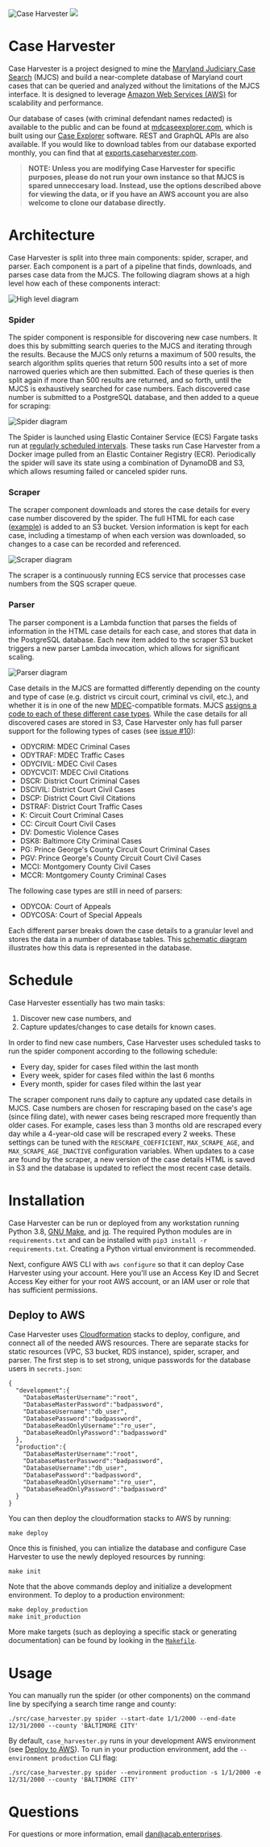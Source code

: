 <img src="https://openjusticebaltimore.org/images/caseharvester200h.png" alt="Case Harvester" />
<img src="https://img.shields.io/badge/dynamic/json?url=https%3A%2F%2Fjy1glqydn8.execute-api.us-east-1.amazonaws.com%2Fdeploy%2Fapi%2Fcases%2Fcount&label=Total%20cases&query=$.count&color=blue" alt"Total cases" />

# Case Harvester
Case Harvester is a project designed to mine the [Maryland Judiciary Case Search](https://casesearch.courts.state.md.us/casesearch/inquiry-index.jsp) (MJCS) and build a near-complete database of Maryland court cases that can be queried and analyzed without the limitations of the MJCS interface. It is designed to leverage [Amazon Web Services (AWS)](https://aws.amazon.com/) for scalability and performance.

Our database of cases (with criminal defendant names redacted) is available to the public and can be found at [mdcaseexplorer.com](https://mdcaseexplorer.com), which is built using our [Case Explorer](https://github.com/dismantl/CaseExplorer) software. REST and GraphQL APIs are also available. If you would like to download tables from our database exported monthly, you can find that at [exports.caseharvester.com](https://exports.caseharvester.com/).

> **NOTE: Unless you are modifying Case Harvester for specific purposes, please do not run your own instance so that MJCS is spared unneccesary load. Instead, use the options described above for viewing the data, or if you have an AWS account you are also welcome to clone our database directly.**

# Architecture
Case Harvester is split into three main components: spider, scraper, and parser. Each component is a part of a pipeline that finds, downloads, and parses case data from the MJCS. The following diagram shows at a high level how each of these components interact:

![High level diagram](./img/main.svg)

### Spider
The spider component is responsible for discovering new case numbers. It does this by submitting search queries to the MJCS and iterating through the results. Because the MJCS only returns a maximum of 500 results, the search algorithm splits queries that return 500 results into a set of more narrowed queries which are then submitted. Each of these queries is then split again if more than 500 results are returned, and so forth, until the MJCS is exhaustively searched for case numbers. Each discovered case number is submitted to a PostgreSQL database, and then added to a queue for scraping:

![Spider diagram](./img/spider.svg)

The Spider is launched using Elastic Container Service (ECS) Fargate tasks run at [regularly scheduled intervals](#schedule). These tasks run Case Harvester from a Docker image pulled from an Elastic Container Registry (ECR). Periodically the spider will save its state using a combination of DynamoDB and S3, which allows resuming failed or canceled spider runs.

### Scraper
The scraper component downloads and stores the case details for every case number discovered by the spider. The full HTML for each case ([example](https://casesearch.courts.state.md.us/casesearch/inquiryDetail.jis?caseId=116090001&loc=69&detailLoc=DSK8)) is added to an S3 bucket. Version information is kept for each case, including a timestamp of when each version was downloaded, so changes to a case can be recorded and referenced.

![Scraper diagram](./img/scraper.svg)

The scraper is a continuously running ECS service that processes case numbers from the SQS scraper queue.

### Parser
The parser component is a Lambda function that parses the fields of information in the HTML case details for each case, and stores that data in the PostgreSQL database. Each new item added to the scraper S3 bucket triggers a new parser Lambda invocation, which allows for significant scaling.

![Parser diagram](./img/parser.svg)

Case details in the MJCS are formatted differently depending on the county and type of case (e.g. district vs circuit court, criminal vs civil, etc.), and whether it is in one of the new [MDEC](https://mdcourts.gov/mdec/about)-compatible formats. MJCS [assigns a code to each of these different case types](https://www.muckrock.com/foi/maryland-154/case-search-court-classifications-56516/#comm-564971). While the case details for all discovered cases are stored in S3, Case Harvester only has full parser support for the following types of cases (see [issue #10](https://github.com/dismantl/CaseHarvester/issues/10)):
* ODYCRIM: MDEC Criminal Cases
* ODYTRAF: MDEC Traffic Cases
* ODYCIVIL: MDEC Civil Cases
* ODYCVCIT: MDEC Civil Citations
* DSCR: District Court Criminal Cases
* DSCIVIL: District Court Civil Cases
* DSCP: District Court Civil Citations
* DSTRAF: District Court Traffic Cases
* K: Circuit Court Criminal Cases
* CC: Circuit Court Civil Cases
* DV: Domestic Violence Cases
* DSK8: Baltimore City Criminal Cases
* PG: Prince George's County Circuit Court Criminal Cases
* PGV: Prince George's County Circuit Court Civil Cases
* MCCI: Montgomery County Civil Cases
* MCCR: Montgomery County Criminal Cases

The following case types are still in need of parsers:
* ODYCOA: Court of Appeals
* ODYCOSA: Court of Special Appeals

Each different parser breaks down the case details to a granular level and stores the data in a number of database tables. This [schematic diagram](https://disman.tl/caseharvester/relationships.html) illustrates how this data is represented in the database.

# Schedule
Case Harvester essentially has two main tasks:
1. Discover new case numbers, and
2. Capture updates/changes to case details for known cases.

In order to find new case numbers, Case Harvester uses scheduled tasks to run the spider component according to the following schedule:
- Every day, spider for cases filed within the last month
- Every week, spider for cases filed within the last 6 months
- Every month, spider for cases filed within the last year

The scraper component runs daily to capture any updated case details in MJCS. Case numbers are chosen for rescraping based on the case's age (since filing date), with newer cases being rescraped more frequently than older cases. For example, cases less than 3 months old are rescraped every day while a 4-year-old case will be rescraped every 2 weeks. These settings can be tuned with the `RESCRAPE_COEFFICIENT`, `MAX_SCRAPE_AGE`, and `MAX_SCRAPE_AGE_INACTIVE` configuration variables. When updates to a case are found by the scraper, a new version of the case details HTML is saved in S3 and the database is updated to reflect the most recent case details.

# Installation
Case Harvester can be run or deployed from any workstation running Python 3.8, [GNU Make](https://www.gnu.org/software/make/), and [jq](https://stedolan.github.io/jq/). The required Python modules are in `requirements.txt` and can be installed with `pip3 install -r requirements.txt`. Creating a Python virtual environment is recommended.

Next, configure AWS CLI with `aws configure` so that it can deploy Case Harvester using your account. Here you'll use an Access Key ID and Secret Access Key either for your root AWS account, or an IAM user or role that has sufficient permissions.

## Deploy to AWS
Case Harvester uses [Cloudformation](https://aws.amazon.com/cloudformation/) stacks to deploy, configure, and connect all of the needed AWS resources. There are separate stacks for static resources (VPC, S3 bucket, RDS instance), spider, scraper, and parser. The first step is to set strong, unique passwords for the database users in `secrets.json`:

```
{
  "development":{
    "DatabaseMasterUsername":"root",
    "DatabaseMasterPassword":"badpassword",
    "DatabaseUsername":"db_user",
    "DatabasePassword":"badpassword",
    "DatabaseReadOnlyUsername":"ro_user",
    "DatabaseReadOnlyPassword":"badpassword"
  },
  "production":{
    "DatabaseMasterUsername":"root",
    "DatabaseMasterPassword":"badpassword",
    "DatabaseUsername":"db_user",
    "DatabasePassword":"badpassword",
    "DatabaseReadOnlyUsername":"ro_user",
    "DatabaseReadOnlyPassword":"badpassword"
  }
}
```

You can then deploy the cloudformation stacks to AWS by running:

```
make deploy
```

Once this is finished, you can intialize the database and configure Case Harvester to use the newly deployed resources by running:

```
make init
```

Note that the above commands deploy and initialize a development environment. To deploy to a production environment:

```
make deploy_production
make init_production
```

More make targets (such as deploying a specific stack or generating documentation) can be found by looking in the [`Makefile`](Makefile).

# Usage
You can manually run the spider (or other components) on the command line by specifying a search time range and county:
```
./src/case_harvester.py spider --start-date 1/1/2000 --end-date 12/31/2000 --county 'BALTIMORE CITY'
```

By default, `case_harvester.py` runs in your development AWS environment (see [Deploy to AWS](#deploy-to-aws)). To run in your production environment, add the `--environment production` CLI flag:

```
./src/case_harvester.py spider --environment production -s 1/1/2000 -e 12/31/2000 --county 'BALTIMORE CITY'
```

# Questions
For questions or more information, email [dan@acab.enterprises](mailto:dan@acab.enterprises).
